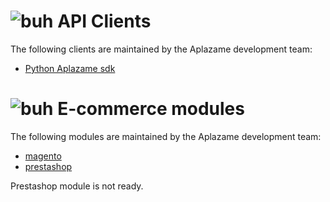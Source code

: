 # ![buh](http://icons.iconarchive.com/icons/social-media-icons/social-buntings/32/Github-icon.png) API Clients

The following clients are maintained by the Aplazame development team:

* [Python Aplazame sdk](https://github.com/aplazame/aplazame-sdk)

# ![buh](http://icons.iconarchive.com/icons/social-media-icons/social-buntings/32/Github-icon.png) E-commerce modules

The following modules are maintained by the Aplazame development team:

* [magento](https://github.com/aplazame/magento)
* [prestashop](https://github.com/aplazame/prestashop)

<aside class="warning">
Prestashop module is not ready.
</aside>